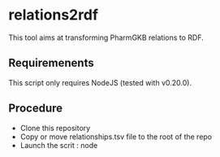# relations2rdf

This tool aims at transforming PharmGKB relations to RDF.

## Requiremenents

This script only requires NodeJS (tested with v0.20.0).

## Procedure

- Clone this repository
- Copy or move relationships.tsv file to the root of the repo
- Launch the scrit : node 
